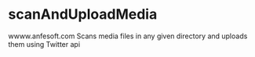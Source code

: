 # scanAndUploadMedia
wwww.anfesoft.com
Scans media files in any given directory and uploads them using Twitter api
